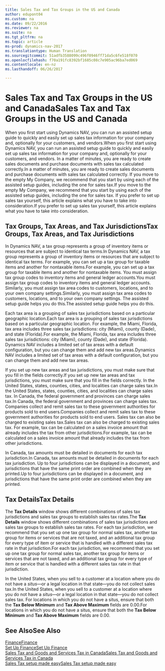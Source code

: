 ```yaml
---
title: Sales Tax and Tax Groups in the US and Canada
author: edupont04
ms.custom: na
ms.date: 09/22/2016
ms.reviewer: na
ms.suite: na
ms.tgt_pltfrm: na
ms.topic: article
ms-prod: dynamics-nav-2017
ms.translationtype: Human Translation
ms.sourcegitcommit: 51adfb3588099c496f0946ff71da5c6fe518f070
ms.openlocfilehash: f70a191fc8392bf1685c08c7e905ac96ba7ed069
ms.contentlocale: en-nz
ms.lasthandoff: 06/26/2017

---
```


# <a name="sales-tax-and-tax-groups-in-the-us-and-canada"></a><span data-ttu-id="ca9ec-102">Sales Tax and Tax Groups in the US and Canada</span><span class="sxs-lookup"><span data-stu-id="ca9ec-102">Sales Tax and Tax Groups in the US and Canada</span></span>
<span data-ttu-id="ca9ec-103">When you first start using Dynamics NAV, you can run an assisted setup guide to quickly and easily set up sales tax information for your company and, optionally for your customers, and vendors.</span><span class="sxs-lookup"><span data-stu-id="ca9ec-103">When you first start using Dynamics NAV, you can run an assisted setup guide to quickly and easily set up sales tax information for your company and, optionally for your customers, and vendors.</span></span> <span data-ttu-id="ca9ec-104">In a matter of minutes, you are ready to create sales documents and purchase documents with sales tax calculated correctly.</span><span class="sxs-lookup"><span data-stu-id="ca9ec-104">In a matter of minutes, you are ready to create sales documents and purchase documents with sales tax calculated correctly.</span></span>
<span data-ttu-id="ca9ec-105">If you move to the empty My Company, we recommend that you start by using each of the assisted setup guides, including the one for sales tax.</span><span class="sxs-lookup"><span data-stu-id="ca9ec-105">If you move to the empty My Company, we recommend that you start by using each of the assisted setup guides, including the one for sales tax.</span></span> <span data-ttu-id="ca9ec-106">If you prefer to set up sales tax yourself, this article explains what you have to take into consideration.</span><span class="sxs-lookup"><span data-stu-id="ca9ec-106">If you prefer to set up sales tax yourself, this article explains what you have to take into consideration.</span></span>  

## <a name="tax-groups-tax-areas-and-tax-jurisdictions"></a><span data-ttu-id="ca9ec-107">Tax Groups, Tax Areas, and Tax Jurisdictions</span><span class="sxs-lookup"><span data-stu-id="ca9ec-107">Tax Groups, Tax Areas, and Tax Jurisdictions</span></span>
<span data-ttu-id="ca9ec-108">In Dynamics NAV, a tax group represents a group of inventory items or resources that are subject to identical tax terms.</span><span class="sxs-lookup"><span data-stu-id="ca9ec-108">In Dynamics NAV, a tax group represents a group of inventory items or resources that are subject to identical tax terms.</span></span> <span data-ttu-id="ca9ec-109">For example, you can set up a tax group for taxable items and another for nontaxable items.</span><span class="sxs-lookup"><span data-stu-id="ca9ec-109">For example, you can set up a tax group for taxable items and another for nontaxable items.</span></span> <span data-ttu-id="ca9ec-110">You must assign tax group codes to inventory items and general ledger accounts.</span><span class="sxs-lookup"><span data-stu-id="ca9ec-110">You must assign tax group codes to inventory items and general ledger accounts.</span></span> <span data-ttu-id="ca9ec-111">Similarly, you must assign tax area codes to customers, locations, and to your own company settings.</span><span class="sxs-lookup"><span data-stu-id="ca9ec-111">Similarly, you must assign tax area codes to customers, locations, and to your own company settings.</span></span> <span data-ttu-id="ca9ec-112">The assisted setup guide helps you do this.</span><span class="sxs-lookup"><span data-stu-id="ca9ec-112">The assisted setup guide helps you do this.</span></span>  

<span data-ttu-id="ca9ec-113">Each tax area is a grouping of sales tax jurisdictions based on a particular geographic location.</span><span class="sxs-lookup"><span data-stu-id="ca9ec-113">Each tax area is a grouping of sales tax jurisdictions based on a particular geographic location.</span></span> <span data-ttu-id="ca9ec-114">For example, the Miami, Florida, tax area includes three sales tax jurisdictions: city (Miami), county (Dade), and state (Florida).</span><span class="sxs-lookup"><span data-stu-id="ca9ec-114">For example, the Miami, Florida, tax area includes three sales tax jurisdictions: city (Miami), county (Dade), and state (Florida).</span></span> <span data-ttu-id="ca9ec-115">Dynamics NAV includes a limited set of tax areas with a default configuration, but you can change them and add new tax areas.</span><span class="sxs-lookup"><span data-stu-id="ca9ec-115">Dynamics NAV includes a limited set of tax areas with a default configuration, but you can change them and add new tax areas.</span></span>  

<span data-ttu-id="ca9ec-116">If you set up new tax areas and tax jurisdictions, you must make sure that you fill in the fields correctly.</span><span class="sxs-lookup"><span data-stu-id="ca9ec-116">If you set up new tax areas and tax jurisdictions, you must make sure that you fill in the fields correctly.</span></span> <span data-ttu-id="ca9ec-117">In the United States, states, counties, cities, and localities can charge sales tax.</span><span class="sxs-lookup"><span data-stu-id="ca9ec-117">In the United States, states, counties, cities, and localities can charge sales tax.</span></span> <span data-ttu-id="ca9ec-118">In Canada, the federal government and provinces can charge sales tax.</span><span class="sxs-lookup"><span data-stu-id="ca9ec-118">In Canada, the federal government and provinces can charge sales tax.</span></span> <span data-ttu-id="ca9ec-119">Companies collect and remit sales tax to these government authorities for products sold to end users.</span><span class="sxs-lookup"><span data-stu-id="ca9ec-119">Companies collect and remit sales tax to these government authorities for products sold to end users.</span></span> <span data-ttu-id="ca9ec-120">Sales tax can also be charged to existing sales tax.</span><span class="sxs-lookup"><span data-stu-id="ca9ec-120">Sales tax can also be charged to existing sales tax.</span></span> <span data-ttu-id="ca9ec-121">For example, tax can be calculated on a sales invoice amount that already includes the tax from other jurisdictions.</span><span class="sxs-lookup"><span data-stu-id="ca9ec-121">For example, tax can be calculated on a sales invoice amount that already includes the tax from other jurisdictions.</span></span>  

<span data-ttu-id="ca9ec-122">In Canada, tax amounts must be detailed in documents for each tax jurisdiction.</span><span class="sxs-lookup"><span data-stu-id="ca9ec-122">In Canada, tax amounts must be detailed in documents for each tax jurisdiction.</span></span> <span data-ttu-id="ca9ec-123">Up to four jurisdictions can be displayed in a document, and jurisdictions that have the same print order are combined when they are printed.</span><span class="sxs-lookup"><span data-stu-id="ca9ec-123">Up to four jurisdictions can be displayed in a document, and jurisdictions that have the same print order are combined when they are printed.</span></span>

## <a name="tax-details"></a><span data-ttu-id="ca9ec-124">Tax Details</span><span class="sxs-lookup"><span data-stu-id="ca9ec-124">Tax Details</span></span>
<span data-ttu-id="ca9ec-125">The **Tax Details** window shows different combinations of sales tax jurisdictions and sales tax groups to establish sales tax rates.</span><span class="sxs-lookup"><span data-stu-id="ca9ec-125">The **Tax Details** window shows different combinations of sales tax jurisdictions and sales tax groups to establish sales tax rates.</span></span> <span data-ttu-id="ca9ec-126">For each tax jurisdiction, we recommend that you set up one tax group for normal sales tax, another tax group for items or services that are not taxed, and an additional tax group for every type of item or service that is handled with a different sales tax rate in that jurisdiction.</span><span class="sxs-lookup"><span data-stu-id="ca9ec-126">For each tax jurisdiction, we recommend that you set up one tax group for normal sales tax, another tax group for items or services that are not taxed, and an additional tax group for every type of item or service that is handled with a different sales tax rate in that jurisdiction.</span></span>  

<span data-ttu-id="ca9ec-127">In the United States, when you sell to a customer at a location where you do not have a *situs*—or a legal location in that state—you do not collect sales tax.</span><span class="sxs-lookup"><span data-stu-id="ca9ec-127">In the United States, when you sell to a customer at a location where you do not have a *situs*—or a legal location in that state—you do not collect sales tax.</span></span> <span data-ttu-id="ca9ec-128">For locations in which you do not have a situs, ensure that both the **Tax Below Minimum** and **Tax Above Maximum** fields are 0.00.</span><span class="sxs-lookup"><span data-stu-id="ca9ec-128">For locations in which you do not have a situs, ensure that both the **Tax Below Minimum** and **Tax Above Maximum** fields are 0.00.</span></span>  

## <a name="see-also"></a><span data-ttu-id="ca9ec-129">See Also</span><span class="sxs-lookup"><span data-stu-id="ca9ec-129">See Also</span></span>
[<span data-ttu-id="ca9ec-130">Finance</span><span class="sxs-lookup"><span data-stu-id="ca9ec-130">Finance</span></span>](finance-setup.md)  
[<span data-ttu-id="ca9ec-131">Set Up Finance</span><span class="sxs-lookup"><span data-stu-id="ca9ec-131">Set Up Finance</span></span>](finance-setup-setup-finance-setup.md)  
[<span data-ttu-id="ca9ec-132">Sales Tax and Goods and Services Tax in Canada</span><span class="sxs-lookup"><span data-stu-id="ca9ec-132">Sales Tax and Goods and Services Tax in Canada</span></span>](ca-finance-setup-tax.md)  
[<span data-ttu-id="ca9ec-133">Sales Tax setup made easy</span><span class="sxs-lookup"><span data-stu-id="ca9ec-133">Sales Tax setup made easy</span></span>](https://madeira.microsoft.com/en-us/blog/sales-tax-setup-made-easy)  

